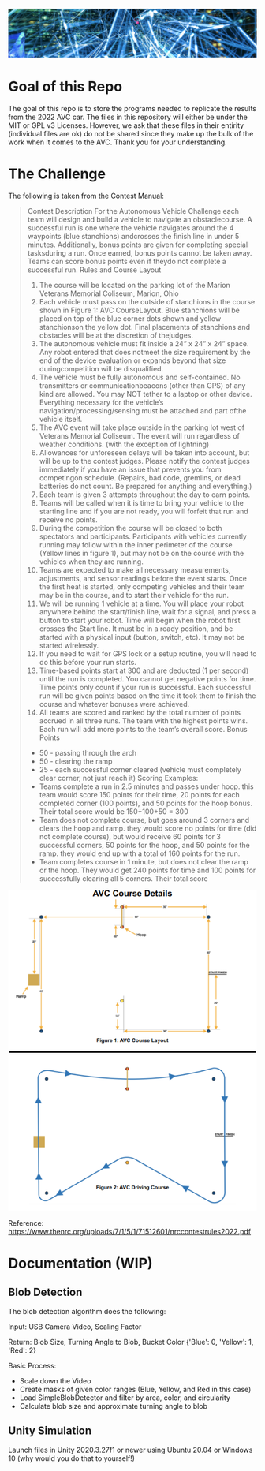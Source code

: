 ![alt text](https://github.com/sdsmt-robotics/NRC_AVC_2022/blob/main/header.png "Header")
# Goal of this Repo
The goal of this repo is to store the programs needed to replicate the results from the 2022 AVC car. The files in this repository will either be under the MIT or GPL v3 Licenses. However, we ask that these files in their entirity (individual files are ok) do not be shared since they make up the bulk of the work when it comes to the AVC. Thank you for your understanding.

# The Challenge
The following is taken from the Contest Manual:

>Contest Description
>For the Autonomous Vehicle Challenge each team will design and build a vehicle to navigate an obstaclecourse. A successful run is one where the vehicle navigates around the 4 waypoints (blue stanchions) andcrosses the finish line in under 5 minutes. Additionally, bonus points are given for completing special tasksduring a run. Once earned, bonus points cannot be taken away. Teams can score bonus points even if theydo not complete a successful run.
>Rules and Course Layout
>1. The course will be located on the parking lot of the Marion Veterans Memorial Coliseum, Marion, Ohio
>2. Each vehicle must pass on the outside of stanchions in the course shown in Figure 1: AVC CourseLayout. Blue stanchions will be placed on top of the blue corner dots shown and yellow stanchionson the yellow dot. Final placements of stanchions and obstacles will be at the discretion of thejudges.
>3. The autonomous vehicle must fit inside a 24” x 24” x 24” space. Any robot entered that does notmeet the size requirement by the end of the device evaluation or expands beyond that size duringcompetition will be disqualified.
>4. The vehicle must be fully autonomous and self-contained. No transmitters or communicationbeacons (other than GPS) of any kind are allowed. You may NOT tether to a laptop or other device. Everything necessary for the vehicle’s navigation/processing/sensing must be attached and part ofthe vehicle itself.
>5. The AVC event will take place outside in the parking lot west of Veterans Memorial Coliseum. The event will run regardless of weather conditions. (with the exception of lightning)
>6. Allowances for unforeseen delays will be taken into account, but will be up to the contest judges. Please notify the contest judges immediately if you have an issue that prevents you from competingon schedule. (Repairs, bad code, gremlins, or dead batteries do not count. Be prepared for anything and everything.)
>7. Each team is given 3 attempts throughout the day to earn points.
>8. Teams will be called when it is time to bring your vehicle to the starting line and if you are not ready, you will forfeit that run and receive no points.
>9. During the competition the course will be closed to both spectators and participants. Participants with vehicles currently running may follow within the inner perimeter of the course (Yellow lines in figure 1), but may not be on the course with the vehicles when they are running.
>10. Teams are expected to make all necessary measurements, adjustments, and sensor readings before the event starts. Once the first heat is started, only competing vehicles and their team may be in the course, and to start their vehicle for the run.
>11. We will be running 1 vehicle at a time. You will place your robot anywhere behind the start/finish line, wait for a signal, and press a button to start your robot. Time will begin when the robot first crosses the Start line. It must be in a ready position, and be started with a physical input (button, switch, etc). It may not be started wirelessly.
>12. If you need to wait for GPS lock or a setup routine, you will need to do this before your run starts.
>13. Time-based points start at 300 and are deducted (1 per second) until the run is completed. You cannot get negative points for time. Time points only count if your run is successful. Each successful run will be given points based on the time it took them to finish the course and whatever bonuses were achieved.
>14. All teams are scored and ranked by the total number of points accrued in all three runs. The team with the highest points wins. Each run will add more points to the team’s overall score.
>Bonus Points
>* 50 - passing through the arch
>* 50 - clearing the ramp
>* 25 - each successful corner cleared (vehicle must completely clear corner, not just reach it)
>Scoring Examples:
>* Teams complete a run in 2.5 minutes and passes under hoop. this team would score 150 points for their time, 20 points for each completed corner (100 points), and 50 points for the hoop bonus. Their total score would be 150+100+50 = 300
>* Team does not complete course, but goes around 3 corners and clears the hoop and ramp. they would score no points for time (did not complete course), but would receive 60 points for 3 successful corners, 50 points for the hoop, and 50 points for the ramp. they would end up with a total of 160 points for the run.
>* Team completes course in 1 minute, but does not clear the ramp or the hoop. They would get 240 points for time and 100 points for successfully clearing all 5 corners. Their total score 

![alt text](https://github.com/sdsmt-robotics/NRC_AVC_2022/blob/main/AVC_Course.png "AVC Course")
                                                                           
Reference: https://www.thenrc.org/uploads/7/1/5/1/71512601/nrccontestrules2022.pdf

# Documentation (WIP)
## Blob Detection
The blob detection algorithm does the following:

Input: USB Camera Video, Scaling Factor

Return: Blob Size, Turning Angle to Blob, Bucket Color {'Blue': 0, 'Yellow': 1, 'Red': 2}

Basic Process:
* Scale down the Video
* Create masks of given color ranges (Blue, Yellow, and Red in this case)
* Load SimpleBlobDetector and filter by area, color, and circularity
* Calculate blob size and approximate turning angle to blob

## Unity Simulation
Launch files in Unity 2020.3.27f1 or newer using Ubuntu 20.04 or Windows 10 (why would you do that to yourself!)
